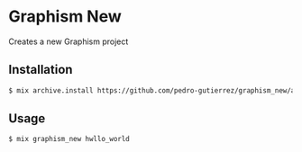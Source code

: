 # Graphism New

Creates a new Graphism project

## Installation

```bash
$ mix archive.install https://github.com/pedro-gutierrez/graphism_new/archives/raw/main/graphism_new.ez
```

## Usage

```bash
$ mix graphism_new hwllo_world
```
